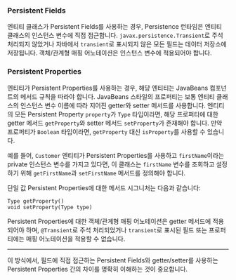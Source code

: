 ### Persistent Fields

엔티티 클래스가 Persistent Fields를 사용하는 경우, Persistence 런타임은 엔티티 클래스의 인스턴스 변수에 직접 접근합니다. `javax.persistence.Transient`로 주석 처리되지 않았거나 자바에서 `transient`로 표시되지 않은 모든 필드는 데이터 저장소에 저장됩니다. 객체/관계형 매핑 어노테이션은 인스턴스 변수에 적용되어야 합니다.

### Persistent Properties

엔티티가 Persistent Properties를 사용하는 경우, 해당 엔티티는 JavaBeans 컴포넌트의 메서드 규칙을 따라야 합니다. JavaBeans 스타일의 프로퍼티는 보통 엔티티 클래스의 인스턴스 변수 이름에 따라 지어진 getter와 setter 메서드를 사용합니다. 엔티티의 모든 Persistent Property `property`가 `Type` 타입이라면, 해당 프로퍼티에 대한 getter 메서드 `getProperty`와 setter 메서드 `setProperty`가 존재해야 합니다. 만약 프로퍼티가 `Boolean` 타입이라면, `getProperty` 대신 `isProperty`를 사용할 수 있습니다.

예를 들어, `Customer` 엔티티가 Persistent Properties를 사용하고 `firstName`이라는 private 인스턴스 변수를 가지고 있다면, 이 클래스는 `firstName` 변수를 조회하고 설정하기 위해 `getFirstName`과 `setFirstName` 메서드를 정의해야 합니다.

단일 값 Persistent Properties에 대한 메서드 시그니처는 다음과 같습니다:

```
Type getProperty()
void setProperty(Type type)
```

Persistent Properties에 대한 객체/관계형 매핑 어노테이션은 getter 메서드에 적용되어야 하며, `@Transient`로 주석 처리되었거나 `transient`로 표시된 필드 또는 프로퍼티에는 매핑 어노테이션을 적용할 수 없습니다.

---

이 방식에서, 필드에 직접 접근하는 Persistent Fields와 getter/setter를 사용하는 Persistent Properties 간의 차이를 명확히 이해하는 것이 중요합니다.